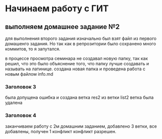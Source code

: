 # Начинаем работу с ГИТ
## выполняем домашнее задание №2

для выполнения второго задания изначально был взят файл из первого домашенго задания.
Но так как в репрозитории было сохранено много коммитов, то я запутался.

в процессе просмотра семинара не создавал новую папку, так как решил, что это было объяснение того, что папку лучше создавать и называть на латинице.
создана новая папка и проведена работа с новым файлом info.md

### Заголовок 3

была допущена ошибка и создана ветка res2 из ветки list2
ветка была удалена
 
### Заголовок 4

заканчиваем работу с 2м домашним заданием, добавлено 3 ветки, все добавлены, получен 1 конфликт
конфликт разрешен.

